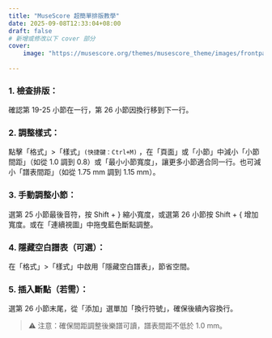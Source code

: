 ```yaml
---
title: "MuseScore 超簡單排版教學"
date: 2025-09-08T12:33:04+08:00
draft: false
# 新增或修改以下 cover 部分
cover:
    image: "https://musescore.org/themes/musescore_theme/images/frontpage/laptop/laptop_desktop_2x.webp?cache-v1" # 確保路徑與你的圖片實際位置匹配，這個路徑應該是相對於 static 資料夾的
    
---
```



### 1. 檢查排版：

確認第 19-25 小節在一行，第 26 小節因換行移到下一行。

### 2. 調整樣式：

點擊「格式」>「樣式」`(快捷鍵：Ctrl+M)` ，在「頁面」或「小節」中減小「小節間距」（如從 1.0 調到 0.8）或「最小小節寬度」，讓更多小節適合同一行。也可減小「譜表間距」（如從 1.75 mm 調到 1.15 mm）。

### 3. 手動調整小節：

選第 25 小節最後音符，按 Shift + } 縮小寬度，或選第 26 小節按 Shift + { 增加寬度。或在「連續視圖」中拖曳藍色斷點調整。

### 4. 隱藏空白譜表（可選）：

在「格式」>「樣式」中啟用「隱藏空白譜表」，節省空間。

### 5. 插入斷點（若需）：

選第 26 小節末尾，從「添加」選單加「換行符號」，確保後續內容換行。
>⚠️ 注意：確保間距調整後樂譜可讀，譜表間距不低於 1\.0 mm。